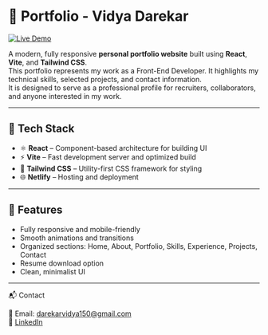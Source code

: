# 💼 Portfolio - Vidya Darekar

[![Live Demo](https://img.shields.io/badge/Live%20Demo-Netlify-blue)](https://vidyadarekarportfolio.netlify.app/)

A modern, fully responsive **personal portfolio website** built using **React**, **Vite**, and **Tailwind CSS**.  
This portfolio represents my work as a Front-End Developer. It highlights my technical skills, selected projects, and contact information.  
It is designed to serve as a professional profile for recruiters, collaborators, and anyone interested in my work.

---

## 🚀 Tech Stack

- ⚛️ **React** – Component-based architecture for building UI
- ⚡ **Vite** – Fast development server and optimized build
- 🎨 **Tailwind CSS** – Utility-first CSS framework for styling
- 🌐 **Netlify** – Hosting and deployment

---

## 📸 Features

- Fully responsive and mobile-friendly
- Smooth animations and transitions
- Organized sections: Home, About, Portfolio, Skills, Experience, Projects, Contact
- Resume download option
- Clean, minimalist UI

---

📬 Contact

📧 Email: darekarvidya150@gmail.com <br/>
💼 [LinkedIn](https://www.linkedin.com/in/vidya-darekar-002495195/)
